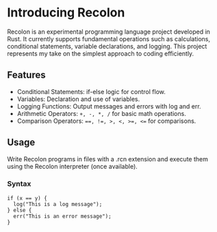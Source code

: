 # Introducing Recolon

Recolon is an experimental programming language project developed in Rust. It currently supports fundamental operations such as calculations, conditional statements, variable declarations, and logging. This project represents my take on the simplest approach to coding efficiently.

## Features
- Conditional Statements: if-else logic for control flow.
- Variables: Declaration and use of variables.
- Logging Functions: Output messages and errors with log and err.
- Arithmetic Operators: ```+, -, *, /``` for basic math operations.
- Comparison Operators: ```==, !=, >, <, >=, <=``` for comparisons.

## Usage
Write Recolon programs in files with a .rcn extension and execute them using the Recolon interpreter (once available).

### Syntax
```
if (x == y) {
  log("This is a log message");
} else {
  err("This is an error message");
}
```
